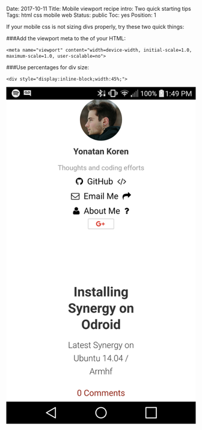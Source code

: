 Date: 2017-10-11
Title: Mobile viewport recipe
intro: Two quick starting tips
Tags: html css mobile web
Status: public
Toc: yes
Position: 1

If your mobile css is not sizing divs properly, try these two quick things:

###Add the viewport meta to the <head> of your HTML:

```
<meta name="viewport" content="width=device-width, initial-scale=1.0, maximum-scale=1.0, user-scalable=no">
```

###Use percentages for div size:

```
<div style="display:inline-block;width:45%;">
```

![mobile-screen](/images/mobile-screen.png)